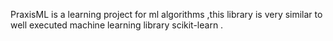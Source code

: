 PraxisML is a learning project for ml algorithms ,this library is very similar to well executed machine learning library scikit-learn .
